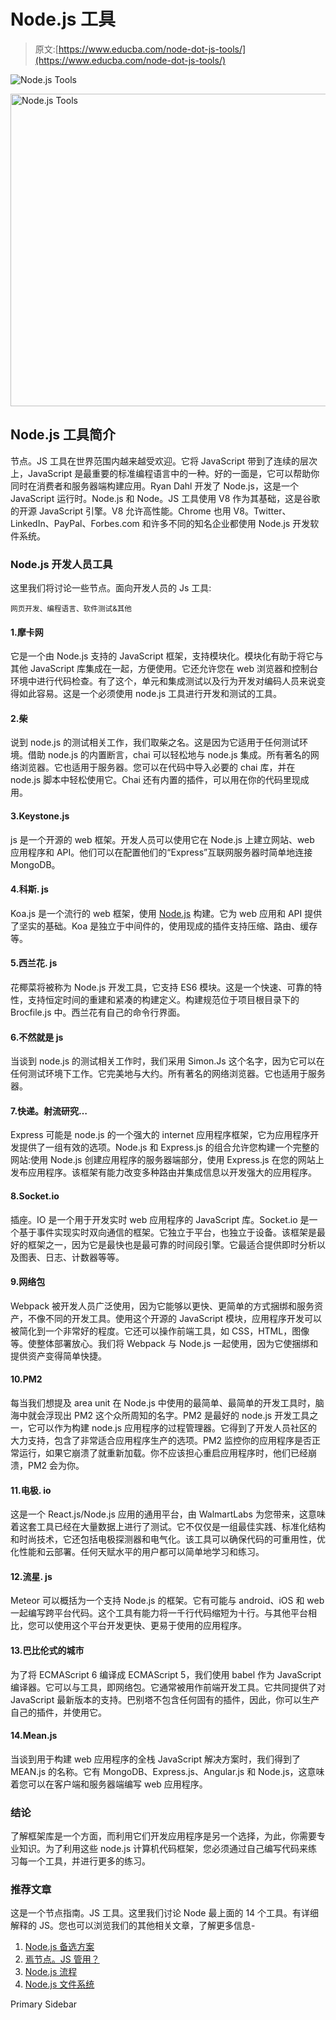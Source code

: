 # Node.js 工具

> 原文:[https://www.educba.com/node-dot-js-tools/](https://www.educba.com/node-dot-js-tools/)

![Node.js Tools ](../Images/7bbdf6b87727922d2b3399a460e4c905.png)

<noscript><img class="alignnone size-full wp-image-238740" src="../Images/7bbdf6b87727922d2b3399a460e4c905.png" alt="Node.js Tools " width="900" height="500" data-original-src="https://cdn.educba.com/academy/wp-content/uploads/2019/11/Node.js-Tools-last.png"/></noscript>

## Node.js 工具简介

节点。JS 工具在世界范围内越来越受欢迎。它将 JavaScript 带到了连续的层次上，JavaScript 是最重要的标准编程语言中的一种。好的一面是，它可以帮助你同时在消费者和服务器端构建应用。Ryan Dahl 开发了 Node.js，这是一个 JavaScript 运行时。Node.js 和 Node。JS 工具使用 V8 作为其基础，这是谷歌的开源 JavaScript 引擎。V8 允许高性能。Chrome 也用 V8。Twitter、LinkedIn、PayPal、Forbes.com 和许多不同的知名企业都使用 Node.js 开发软件系统。

### Node.js 开发人员工具

这里我们将讨论一些节点。面向开发人员的 Js 工具:

<small>网页开发、编程语言、软件测试&其他</small>

#### 1.摩卡网

它是一个由 Node.js 支持的 JavaScript 框架，支持模块化。模块化有助于将它与其他 JavaScript 库集成在一起，方便使用。它还允许您在 web 浏览器和控制台环境中进行代码检查。有了这个，单元和集成测试以及行为开发对编码人员来说变得如此容易。这是一个必须使用 node.js 工具进行开发和测试的工具。

#### 2.柴

说到 node.js 的测试相关工作，我们取柴之名。这是因为它适用于任何测试环境。借助 node.js 的内置断言，chai 可以轻松地与 node.js 集成。所有著名的网络浏览器。它也适用于服务器。您可以在代码中导入必要的 chai 库，并在 node.js 脚本中轻松使用它。Chai 还有内置的插件，可以用在你的代码里现成用。

#### 3.Keystone.js

js 是一个开源的 web 框架。开发人员可以使用它在 Node.js 上建立网站、web 应用程序和 API。他们可以在配置他们的“Express”互联网服务器时简单地连接 MongoDB。

#### 4.科斯. js

Koa.js 是一个流行的 web 框架，使用 [Node.js](https://www.educba.com/events-in-node-js/) 构建。它为 web 应用和 API 提供了坚实的基础。Koa 是独立于中间件的，使用现成的插件支持压缩、路由、缓存等。

#### 5.西兰花. js

花椰菜将被称为 Node.js 开发工具，它支持 ES6 模块。这是一个快速、可靠的特性，支持恒定时间的重建和紧凑的构建定义。构建规范位于项目根目录下的 Brocfile.js 中。西兰花有自己的命令行界面。

#### 6.不然就是 js

当谈到 node.js 的测试相关工作时，我们采用 Simon.Js 这个名字，因为它可以在任何测试环境下工作。它完美地与大约。所有著名的网络浏览器。它也适用于服务器。

#### 7.快递。射流研究…

Express 可能是 node.js 的一个强大的 internet 应用程序框架，它为应用程序开发提供了一组有效的选项。Node.js 和 Express.js 的组合允许您构建一个完整的网站:使用 Node.js 创建应用程序的服务器端部分，使用 Express.js 在您的网站上发布应用程序。该框架有能力改变多种路由并集成信息以开发强大的应用程序。

#### 8.Socket.io

插座。IO 是一个用于开发实时 web 应用程序的 JavaScript 库。Socket.io 是一个基于事件实现实时双向通信的框架。它独立于平台，也独立于设备。该框架是最好的框架之一，因为它是最快也是最可靠的时间段引擎。它最适合提供即时分析以及图表、日志、计数器等等。

#### 9.网络包

Webpack 被开发人员广泛使用，因为它能够以更快、更简单的方式捆绑和服务资产，不像不同的开发工具。使用这个开源的 JavaScript 模块，应用程序开发可以被简化到一个非常好的程度。它还可以操作前端工具，如 CSS，HTML，图像等。使整体部署放心。我们将 Webpack 与 Node.js 一起使用，因为它使捆绑和提供资产变得简单快捷。

#### 10.PM2

每当我们想提及 area unit 在 Node.js 中使用的最简单、最简单的开发工具时，脑海中就会浮现出 PM2 这个众所周知的名字。PM2 是最好的 node.js 开发工具之一，它可以作为构建 node.js 应用程序的过程管理器。它得到了开发人员社区的大力支持，包含了非常适合应用程序生产的选项。PM2 监控你的应用程序是否正常运行，如果它崩溃了就重新加载。你不应该担心重启应用程序时，他们已经崩溃，PM2 会为你。

#### 11.电极. io

这是一个 React.js/Node.js 应用的通用平台，由 WalmartLabs 为您带来，这意味着这套工具已经在大量数据上进行了测试。它不仅仅是一组最佳实践、标准化结构和时尚技术，它还包括电极探测器和电气化。该工具可以确保代码的可重用性，优化性能和云部署。任何天赋水平的用户都可以简单地学习和练习。

#### 12.流星. js

Meteor 可以概括为一个支持 Node.js 的框架。它有可能与 android、iOS 和 web 一起编写跨平台代码。这个工具有能力将一千行代码缩短为十行。与其他平台相比，您可以使用这个平台开发更快、更易于使用的应用程序。

#### 13.巴比伦式的城市

为了将 ECMAScript 6 编译成 ECMAScript 5，我们使用 babel 作为 JavaScript 编译器。它可以与工具，即网络包。它通常被用作前端开发工具。它共同提供了对 JavaScript 最新版本的支持。巴别塔不包含任何固有的插件，因此，你可以生产自己的插件，并使用它。

#### 14.Mean.js

当谈到用于构建 web 应用程序的全栈 JavaScript 解决方案时，我们得到了 MEAN.js 的名称。它有 MongoDB、Express.js、Angular.js 和 Node.js，这意味着您可以在客户端和服务器端编写 web 应用程序。

### 结论

了解框架库是一个方面，而利用它们开发应用程序是另一个选择，为此，你需要专业知识。为了利用这些 node.js 计算机代码框架，您必须通过自己编写代码来练习每一个工具，并进行更多的练习。

### 推荐文章

这是一个节点指南。JS 工具。这里我们讨论 Node 最上面的 14 个工具。有详细解释的 JS。您也可以浏览我们的其他相关文章，了解更多信息-

1.  [Node.js 备选方案](https://www.educba.com/node-dot-js-alternatives/)
2.  [焉节点。JS 管用？](https://www.educba.com/how-node-dot-js-works/)
3.  [Node.js 流程](https://www.educba.com/node-dot-js-process/)
4.  [Node.js 文件系统](https://www.educba.com/node-dot-js-file-system/)

<footer class="entry-footer">

<aside class="sidebar sidebar-primary widget-area" role="complementary" aria-label="Primary Sidebar">Primary Sidebar</aside>

</footer>